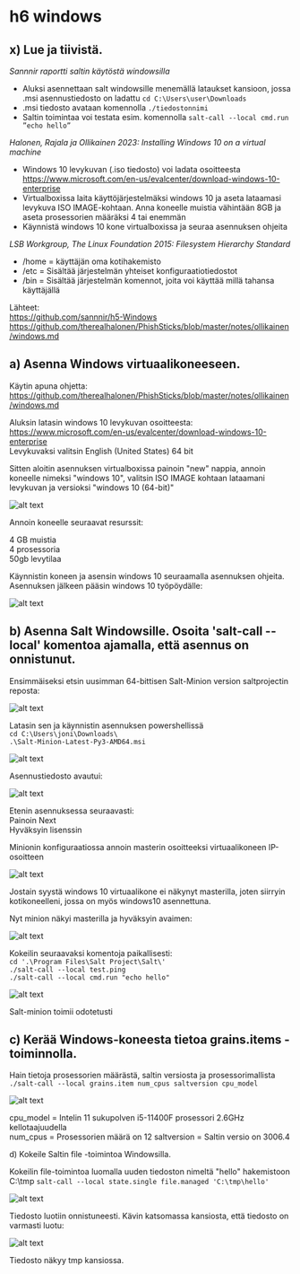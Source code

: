 # h6 windows #

## x) Lue ja tiivistä. ##

*Sannnir raportti saltin käytöstä windowsilla*  


- Aluksi asennettaan salt windowsille menemällä lataukset kansioon, jossa .msi asennustiedosto on ladattu `cd C:\Users\user\Downloads`
- .msi tiedosto avataan komennolla `./tiedostonnimi`
- Saltin toimintaa voi testata esim. komennolla `salt-call --local cmd.run ”echo hello”`

*Halonen, Rajala ja Ollikainen 2023: Installing Windows 10 on a virtual machine*

- Windows 10 levykuvan (.iso tiedosto) voi ladata osoitteesta https://www.microsoft.com/en-us/evalcenter/download-windows-10-enterprise
- Virtualboxissa laita käyttöjärjestelmäksi windows 10 ja aseta lataamasi levykuva ISO IMAGE-kohtaan. Anna koneelle muistia vähintään 8GB ja aseta prosessorien määräksi 4 tai enemmän
- Käynnistä windows 10 kone virtualboxissa ja seuraa asennuksen ohjeita

*LSB Workgroup, The Linux Foundation 2015: Filesystem Hierarchy Standard* 

- /home = käyttäjän oma kotihakemisto
- /etc = Sisältää järjestelmän yhteiset konfiguraatiotiedostot
- /bin = Sisältää järjestelmän komennot, joita voi käyttää millä tahansa käyttäjällä

Lähteet:  
 https://github.com/sannnir/h5-Windows  
 https://github.com/therealhalonen/PhishSticks/blob/master/notes/ollikainen/windows.md  

## a) Asenna Windows virtuaalikoneeseen. ##

Käytin apuna ohjetta: https://github.com/therealhalonen/PhishSticks/blob/master/notes/ollikainen/windows.md

Aluksin latasin windows 10 levykuvan osoitteesta: https://www.microsoft.com/en-us/evalcenter/download-windows-10-enterprise  
Levykuvaksi valitsin English (United States) 64 bit  

Sitten aloitin asennuksen virtualboxissa painoin "new" nappia, annoin koneelle nimeksi "windows 10", valitsin ISO IMAGE kohtaan lataamani levykuvan ja versioksi "windows 10 (64-bit)"

![alt text](https://github.com/faltjon/Infra-as-code/blob/main/h6/kuvat/1-vbox.png " ")

Annoin koneelle seuraavat resurssit:  

4 GB muistia  
4 prosessoria  
50gb levytilaa  

Käynnistin koneen ja asensin windows 10 seuraamalla asennuksen ohjeita.  
Asennuksen jälkeen pääsin windows 10 työpöydälle:  

![alt text](https://github.com/faltjon/Infra-as-code/blob/main/h6/kuvat/2-win10.png " ")

## b) Asenna Salt Windowsille. Osoita 'salt-call --local' komentoa ajamalla, että asennus on onnistunut. ##

Ensimmäiseksi etsin uusimman 64-bittisen Salt-Minion version saltprojectin reposta:

![alt text](https://github.com/faltjon/Infra-as-code/blob/main/h6/kuvat/3-repo.png " ")

Latasin sen ja käynnistin asennuksen powershellissä  
`cd C:\Users\joni\Downloads\`  
`.\Salt-Minion-Latest-Py3-AMD64.msi`  

![alt text](https://github.com/faltjon/Infra-as-code/blob/main/h6/kuvat/4-powershell.png " ")

Asennustiedosto avautui:

![alt text](https://github.com/faltjon/Infra-as-code/blob/main/h6/kuvat/5-asennus.png " ")

Etenin asennuksessa seuraavasti:  
Painoin Next  
Hyväksyin lisenssin

Minionin konfiguraatiossa annoin masterin osoitteeksi virtuaalikoneen IP-osoitteen

![alt text](https://github.com/faltjon/Infra-as-code/blob/main/h6/kuvat/6-minion.png " ")

Jostain syystä windows 10 virtuaalikone ei näkynyt masterilla, joten siirryin kotikoneelleni, jossa on myös windows10 asennettuna.

Nyt minion näkyi masterilla ja hyväksyin avaimen:

![alt text](https://github.com/faltjon/Infra-as-code/blob/main/h6/kuvat/7-keys.png " ")

Kokeilin seuraavaksi komentoja paikallisesti:  
`cd '.\Program Files\Salt Project\Salt\'`  
`./salt-call --local test.ping`  
`./salt-call --local cmd.run "echo hello"`

![alt text](https://github.com/faltjon/Infra-as-code/blob/main/h6/kuvat/8-test.png " ")

Salt-minion toimii odotetusti

## c) Kerää Windows-koneesta tietoa grains.items -toiminnolla. ##

Hain tietoja prosessorien määrästä, saltin versiosta ja prosessorimallista `./salt-call --local grains.item num_cpus saltversion cpu_model`  

![alt text](https://github.com/faltjon/Infra-as-code/blob/main/h6/kuvat/9-grains.png " ")

cpu_model = Intelin 11 sukupolven i5-11400F prosessori 2.6GHz kellotaajuudella  
num_cpus = Prosessorien määrä on 12
saltversion = Saltin versio on 3006.4

d) Kokeile Saltin file -toimintoa Windowsilla.

Kokeilin file-toimintoa luomalla uuden tiedoston nimeltä "hello" hakemistoon C:\tmp `salt-call --local state.single file.managed 'C:\tmp\hello'`  

![alt text](https://github.com/faltjon/Infra-as-code/blob/main/h6/kuvat/10-file.png " ")

Tiedosto luotiin onnistuneesti. Kävin katsomassa kansiosta, että tiedosto on varmasti luotu:

![alt text](https://github.com/faltjon/Infra-as-code/blob/main/h6/kuvat/11-file2.png " ")

Tiedosto näkyy tmp kansiossa.

